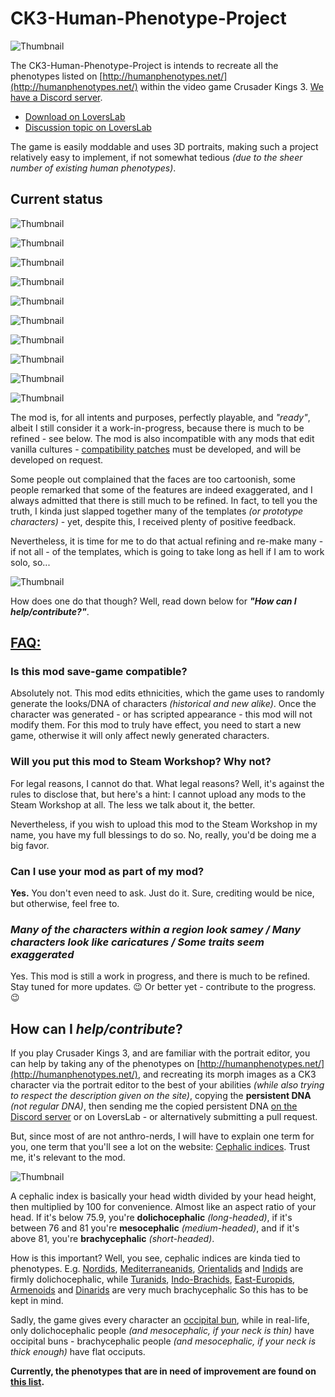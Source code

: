 # CK3-Human-Phenotype-Project

![Thumbnail](https://raw.githubusercontent.com/Metalhead33/CK3-Human-Phenotype-Project/main/thumbnail.jpg)

The CK3-Human-Phenotype-Project is intends to recreate all the phenotypes listed on [http://humanphenotypes.net/](http://humanphenotypes.net/) within the video game Crusader Kings 3. [We have a Discord server](https://discord.gg/6SPk3Ss).

* [Download on LoversLab](https://www.loverslab.com/files/file/14719-ck3-human-phenotype-project/)
* [Discussion topic on LoversLab](https://www.loverslab.com/topic/155336-mod-ck3-human-phenotype-project/)

The game is easily moddable and uses 3D portraits, making such a project relatively easy to implement, if not somewhat tedious *(due to the sheer number of existing human phenotypes)*.

## Current status

![Thumbnail](https://raw.githubusercontent.com/Metalhead33/CK3-Human-Phenotype-Project/main/norwegian_female.jpg)

![Thumbnail](https://raw.githubusercontent.com/Metalhead33/CK3-Human-Phenotype-Project/main/norwegian_male.jpg)

![Thumbnail](https://raw.githubusercontent.com/Metalhead33/CK3-Human-Phenotype-Project/main/polish_female.jpg)

![Thumbnail](https://raw.githubusercontent.com/Metalhead33/CK3-Human-Phenotype-Project/main/polish_male.jpg)

![Thumbnail](https://raw.githubusercontent.com/Metalhead33/CK3-Human-Phenotype-Project/main/andalusian_male.jpg)

![Thumbnail](https://raw.githubusercontent.com/Metalhead33/CK3-Human-Phenotype-Project/main/andalusian_female.jpg)

![Thumbnail](https://raw.githubusercontent.com/Metalhead33/CK3-Human-Phenotype-Project/main/bedouin_female.jpg)

![Thumbnail](https://raw.githubusercontent.com/Metalhead33/CK3-Human-Phenotype-Project/main/bedouin_male.jpg)

![Thumbnail](https://raw.githubusercontent.com/Metalhead33/CK3-Human-Phenotype-Project/main/ethiopian_female.jpg)

![Thumbnail](https://raw.githubusercontent.com/Metalhead33/CK3-Human-Phenotype-Project/main/ethiopian_male.jpg)

The mod is, for all intents and purposes, perfectly playable, and *"ready"*, albeit I still consider it a work-in-progress, because there is much to be refined - see below. The mod is also incompatible with any mods that edit vanilla cultures - [compatibility patches](https://git.sonck.nl/metalhead/paradox-mods/ck3-human-phenotype-project-compatibility-patches) must be developed, and will be developed on request.

Some people out complained that the faces are too cartoonish, some people remarked that some of the features are indeed exaggerated, and I always admitted that there is still much to be refined. In fact, to tell you the truth, I kinda just slapped together many of the templates *(or prototype characters)* - yet, despite this, I received plenty of positive feedback.

Nevertheless, it is time for me to do that actual refining and re-make many - if not all - of the templates, which is going to take long as hell if I am to work solo, so... 

![Thumbnail](https://raw.githubusercontent.com/Metalhead33/CK3-Human-Phenotype-Project/main/4jrbek.jpeg)

How does one do that though? Well, read down below for ***"How can I help/contribute?"***.

## <u>**FAQ:**</u>

### **Is this mod save-game compatible?**

Absolutely not. This mod edits ethnicities, which the game uses to randomly generate the looks/DNA of characters *(historical and new alike)*. Once the character was generated - or has scripted appearance - this mod will not modify them. For this mod to truly have effect, you need to start a new game, otherwise it will only affect newly generated characters.


### **Will you put this mod to Steam Workshop? Why not?**

For legal reasons, I cannot do that. What legal reasons? Well, it's against the rules to disclose that, but here's a hint: I cannot upload any mods to the Steam Workshop at all. The less we talk about it, the better.

Nevertheless, if you wish to upload this mod to the Steam Workshop in my name, you have my full blessings to do so. No, really, you'd be doing me a big favor.

### **Can I use your mod as part of my mod?**

**Yes.** You don't even need to ask. Just do it. Sure, crediting would be nice, but otherwise, feel free to.

### ***Many of the characters within a region look samey / Many characters look like caricatures / Some traits seem exaggerated***

Yes. This mod is still a work in progress, and there is much to be refined. Stay tuned for more updates. 😉 Or better yet - contribute to the progress. 😉

## How can I *help/contribute*?

If you play Crusader Kings 3, and are familiar with the portrait editor, you can help by taking any of the phenotypes on [http://humanphenotypes.net/](http://humanphenotypes.net/), and recreating its morph images as a CK3 character via the portrait editor to the best of your abilities *(while also trying to respect the description given on the site)*, copying the **persistent DNA** *(not regular DNA)*, then sending me the copied persistent DNA [on the Discord server](https://discord.gg/6SPk3Ss) or on LoversLab - or alternatively submitting a pull request.

But, since most of are not anthro-nerds, I will have to explain one term for you, one term that you'll see a lot on the website: [Cephalic indices](https://en.wikipedia.org/wiki/Cephalic_index). Trust me, it's relevant to the mod. 

![Thumbnail](https://raw.githubusercontent.com/Metalhead33/CK3-Human-Phenotype-Project/main/cephals-0.jpg)

A cephalic index is basically your head width divided by your head height, then multiplied by 100 for convenience. Almost like an aspect ratio of your head. If it's below 75.9, you're **dolichocephalic** *(long-headed)*, if it's between 76 and 81 you're **mesocephalic** *(medium-headed)*, and if it's above 81, you're **brachycephalic** *(short-headed)*.

How is this important? Well, you see, cephalic indices are kinda tied to phenotypes. E.g. [Nordids](http://humanphenotypes.net/basic/Nordid.html), [Mediterraneanids](http://humanphenotypes.net/basic/Mediterranid.html), [Orientalids](http://humanphenotypes.net/basic/Orientalid.html) and [Indids](http://humanphenotypes.net/basic/Indid.html) are firmly dolichocephalic, while [Turanids](http://humanphenotypes.net/basic/Turanid.html), [Indo-Brachids](http://humanphenotypes.net/IndoBrachid.html), [East-Europids](http://humanphenotypes.net/basic/EastEuropid.html), [Armenoids](http://humanphenotypes.net/basic/Armenoid.html) and [Dinarids](http://humanphenotypes.net/basic/Dinarid.html) are very much brachycephalic So this has to be kept in mind.

Sadly, the game gives every character an [occipital bun](https://en.wikipedia.org/wiki/Occipital_bun), while in real-life, only dolichocephalic people *(and mesocephalic, if your neck is thin)* have occipital buns - brachycephalic people *(and mesocephalic, if your neck is thick enough)* have flat occiputs.

**Currently, the phenotypes that are in need of improvement are found on [this list](https://github.com/Metalhead33/CK3-Human-Phenotype-Project/blob/main/TODO.md).**
